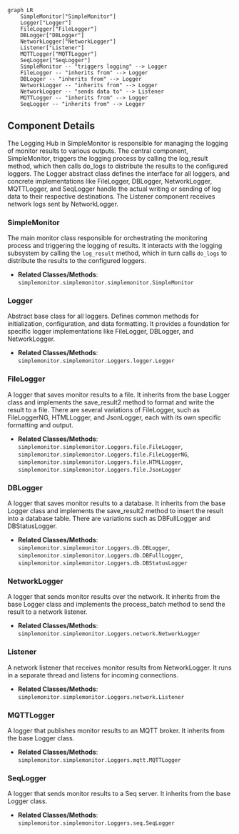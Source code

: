 ```mermaid
graph LR
    SimpleMonitor["SimpleMonitor"]
    Logger["Logger"]
    FileLogger["FileLogger"]
    DBLogger["DBLogger"]
    NetworkLogger["NetworkLogger"]
    Listener["Listener"]
    MQTTLogger["MQTTLogger"]
    SeqLogger["SeqLogger"]
    SimpleMonitor -- "triggers logging" --> Logger
    FileLogger -- "inherits from" --> Logger
    DBLogger -- "inherits from" --> Logger
    NetworkLogger -- "inherits from" --> Logger
    NetworkLogger -- "sends data to" --> Listener
    MQTTLogger -- "inherits from" --> Logger
    SeqLogger -- "inherits from" --> Logger
```

## Component Details

The Logging Hub in SimpleMonitor is responsible for managing the logging of monitor results to various outputs. The central component, SimpleMonitor, triggers the logging process by calling the log_result method, which then calls do_logs to distribute the results to the configured loggers. The Logger abstract class defines the interface for all loggers, and concrete implementations like FileLogger, DBLogger, NetworkLogger, MQTTLogger, and SeqLogger handle the actual writing or sending of log data to their respective destinations. The Listener component receives network logs sent by NetworkLogger.

### SimpleMonitor
The main monitor class responsible for orchestrating the monitoring process and triggering the logging of results. It interacts with the logging subsystem by calling the `log_result` method, which in turn calls `do_logs` to distribute the results to the configured loggers.
- **Related Classes/Methods**: `simplemonitor.simplemonitor.simplemonitor.SimpleMonitor`

### Logger
Abstract base class for all loggers. Defines common methods for initialization, configuration, and data formatting. It provides a foundation for specific logger implementations like FileLogger, DBLogger, and NetworkLogger.
- **Related Classes/Methods**: `simplemonitor.simplemonitor.Loggers.logger.Logger`

### FileLogger
A logger that saves monitor results to a file. It inherits from the base Logger class and implements the save_result2 method to format and write the result to a file. There are several variations of FileLogger, such as FileLoggerNG, HTMLLogger, and JsonLogger, each with its own specific formatting and output.
- **Related Classes/Methods**: `simplemonitor.simplemonitor.Loggers.file.FileLogger`, `simplemonitor.simplemonitor.Loggers.file.FileLoggerNG`, `simplemonitor.simplemonitor.Loggers.file.HTMLLogger`, `simplemonitor.simplemonitor.Loggers.file.JsonLogger`

### DBLogger
A logger that saves monitor results to a database. It inherits from the base Logger class and implements the save_result2 method to insert the result into a database table. There are variations such as DBFullLogger and DBStatusLogger.
- **Related Classes/Methods**: `simplemonitor.simplemonitor.Loggers.db.DBLogger`, `simplemonitor.simplemonitor.Loggers.db.DBFullLogger`, `simplemonitor.simplemonitor.Loggers.db.DBStatusLogger`

### NetworkLogger
A logger that sends monitor results over the network. It inherits from the base Logger class and implements the process_batch method to send the result to a network listener.
- **Related Classes/Methods**: `simplemonitor.simplemonitor.Loggers.network.NetworkLogger`

### Listener
A network listener that receives monitor results from NetworkLogger. It runs in a separate thread and listens for incoming connections.
- **Related Classes/Methods**: `simplemonitor.simplemonitor.Loggers.network.Listener`

### MQTTLogger
A logger that publishes monitor results to an MQTT broker. It inherits from the base Logger class.
- **Related Classes/Methods**: `simplemonitor.simplemonitor.Loggers.mqtt.MQTTLogger`

### SeqLogger
A logger that sends monitor results to a Seq server. It inherits from the base Logger class.
- **Related Classes/Methods**: `simplemonitor.simplemonitor.Loggers.seq.SeqLogger`
